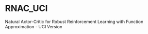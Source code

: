 # RNAC_UCI
Natural Actor-Critic for Robust Reinforcement Learning with Function Approximation - UCI Version
